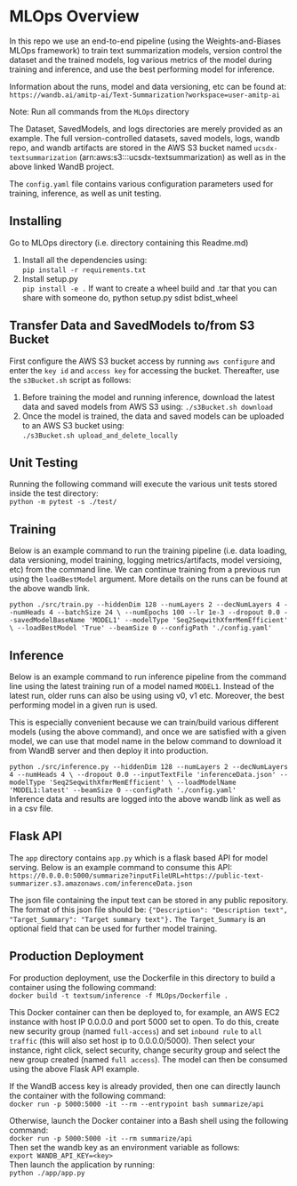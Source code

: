 # MLOps Overview
In this repo we use an end-to-end pipeline (using the Weights-and-Biases MLOps framework) to train text summarization models, version control the dataset and the trained models, log various metrics of the model during training and inference, and use the best performing model for inference.  

Information about the runs, model and data versioning, etc can be found at:  
`https://wandb.ai/amitp-ai/Text-Summarization?workspace=user-amitp-ai`

Note: Run all commands from the `MLOps` directory

The Dataset, SavedModels, and logs directories are merely provided as an example. The full version-controlled datasets, saved models, logs, wandb repo, and wandb artifacts are stored in the AWS S3 bucket named `ucsdx-textsummarization` (arn:aws:s3:::ucsdx-textsummarization)  as well as in the above linked WandB project.

The `config.yaml` file contains various configuration parameters used for training, inference, as well as unit testing.

## Installing
Go to MLOps directory (i.e. directory containing this Readme.md)
1. Install all the dependencies using:  
`pip install -r requirements.txt`
2. Install setup.py    
`pip install -e .`
If want to create a wheel build and .tar that you can share with someone do,
python setup.py sdist bdist_wheel


## Transfer Data and SavedModels to/from S3 Bucket
First configure the AWS S3 bucket access by running `aws configure` and enter the `key id` and `access key` for accessing the bucket. Thereafter, use the `s3Bucket.sh` script as follows:
1. Before training the model and running inference, download the latest data and saved models from AWS S3 using:             `./s3Bucket.sh download`
2. Once the model is trained, the data and saved models can be uploaded to an AWS S3 bucket using:  
    `./s3Bucket.sh upload_and_delete_locally`  


## Unit Testing
Running the following command will execute the various unit tests stored inside the test directory:  
`python -m pytest -s ./test/`  

			
## Training
Below is an example command to run the training pipeline (i.e. data loading, data versioning, model training, logging metrics/artifacts, model versioing, etc) from the command line. We can continue training from a previous run using the `loadBestModel` argument. More details on the runs can be found at the above wandb link.  

`python ./src/train.py --hiddenDim 128 --numLayers 2 --decNumLayers 4 --numHeads 4 --batchSize 24 \
--numEpochs 100 --lr 1e-3 --dropout 0.0 --savedModelBaseName 'MODEL1' --modelType 'Seq2SeqwithXfmrMemEfficient' \
--loadBestModel 'True' --beamSize 0 --configPath './config.yaml'`


## Inference
Below is an example command to run inference pipeline from the command line using the latest training run of a model named `MODEL1`. Instead of the latest run, older runs can also be using using v0, v1 etc. Moreover, the best performing model in a given run is used.  

This is especially convenient because we can train/build various different models (using the above command), and once we are satisfied with a given model, we can use that model name in the below command to download it from WandB server and then deploy it into production.  

`python ./src/inference.py --hiddenDim 128 --numLayers 2 --decNumLayers 4 --numHeads 4 \
--dropout 0.0 --inputTextFile 'inferenceData.json' --modelType 'Seq2SeqwithXfmrMemEfficient' \
--loadModelName 'MODEL1:latest' --beamSize 0 --configPath './config.yaml'`  
Inference data and results are logged into the above wandb link as well as in a csv file.  


## Flask API
The `app` directory contains `app.py` which is a flask based API for model serving. Below is an example command to consume this API:  
`https://0.0.0.0:5000/summarize?inputFileURL=https://public-text-summarizer.s3.amazonaws.com/inferenceData.json`  

The json file containing the input text can be stored in any public repository. The format of this json file should be:   `{"Description": "Description text", "Target_Summary": "Target summary text"}.` `The Target_Summary` is an optional field that can be used for further model training.


## Production Deployment
For production deployment, use the Dockerfile in this directory to build a container using the following command:  
`docker build -t textsum/inference -f MLOps/Dockerfile .`  

This Docker container can then be deployed to, for example, an AWS EC2 instance with host IP 0.0.0.0 and port 5000 set to open. To do this, create new security group (named `full-access`) and set `inbound rule` to `all traffic` (this will also set host ip to 0.0.0.0/5000). Then select your instance, right click, select security, change security group and select the new group created (named `full access`). The model can then be consumed using the above Flask API example. 

If the WandB access key is already provided, then one can directly launch the container with the following command:  
`docker run -p 5000:5000 -it --rm --entrypoint bash summarize/api`  

Otherwise, launch the Docker container into a Bash shell using the following command:  
`docker run -p 5000:5000 -it --rm summarize/api`  
Then set the wandb key as an environment variable as follows:  
`export WANDB_API_KEY=<key>`  
Then launch the application by running:  
`python ./app/app.py`
